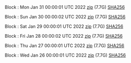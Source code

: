 Block [](https://insight.dash.org/insight/block/): Mon Jan 31 00:00:01 UTC 2022 [zip](https://dash-bootstrap.ams3.digitaloceanspaces.com/mainnet/2022-01-31/bootstrap.dat.zip) (7.7G) [SHA256](https://dash-bootstrap.ams3.digitaloceanspaces.com/mainnet/2022-01-31/sha256.txt)

Block [](https://insight.dash.org/insight/block/): Sun Jan 30 00:00:02 UTC 2022 [zip](https://dash-bootstrap.ams3.digitaloceanspaces.com/mainnet/2022-01-30/bootstrap.dat.zip) (7.7G) [SHA256](https://dash-bootstrap.ams3.digitaloceanspaces.com/mainnet/2022-01-30/sha256.txt)

Block [](https://insight.dash.org/insight/block/): Sat Jan 29 00:00:01 UTC 2022 [zip](https://dash-bootstrap.ams3.digitaloceanspaces.com/mainnet/2022-01-29/bootstrap.dat.zip) (7.7G) [SHA256](https://dash-bootstrap.ams3.digitaloceanspaces.com/mainnet/2022-01-29/sha256.txt)

Block [](https://insight.dash.org/insight/block/): Fri Jan 28 00:00:02 UTC 2022 [zip](https://dash-bootstrap.ams3.digitaloceanspaces.com/mainnet/2022-01-28/bootstrap.dat.zip) (7.7G) [SHA256](https://dash-bootstrap.ams3.digitaloceanspaces.com/mainnet/2022-01-28/sha256.txt)

Block [](https://insight.dash.org/insight/block/): Thu Jan 27 00:00:01 UTC 2022 [zip](https://dash-bootstrap.ams3.digitaloceanspaces.com/mainnet/2022-01-27/bootstrap.dat.zip) (7.7G) [SHA256](https://dash-bootstrap.ams3.digitaloceanspaces.com/mainnet/2022-01-27/sha256.txt)

Block [](https://insight.dash.org/insight/block/): Wed Jan 26 00:00:01 UTC 2022 [zip](https://dash-bootstrap.ams3.digitaloceanspaces.com/mainnet/2022-01-26/bootstrap.dat.zip) (7.7G) [SHA256](https://dash-bootstrap.ams3.digitaloceanspaces.com/mainnet/2022-01-26/sha256.txt)
